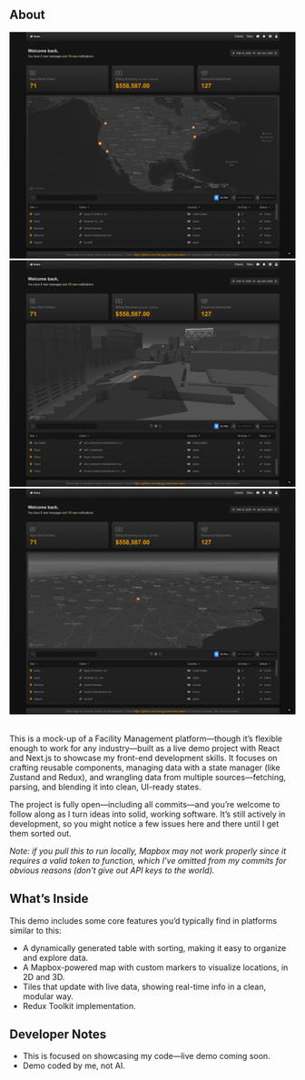 ## About

<div style="text-align: center;">
  <img src="screenshot.png" alt="Screenshot of the demo">
</div>

<div style="text-align: center;">
  <img src="screenshot2.png" alt="Screenshot of the demo">
</div>

<div style="text-align: center;">
  <img src="screenshot3.png" alt="Screenshot of the demo">
</div>
<br />

This is a mock-up of a Facility Management platform—though it’s flexible enough to work for any industry—built as a live demo project with React and Next.js to showcase my front-end development skills. It focuses on crafting reusable components, managing data with a state manager (like Zustand and Redux), and wrangling data from multiple sources—fetching, parsing, and blending it into clean, UI-ready states.

The project is fully open—including all commits—and you’re welcome to follow along as I turn ideas into solid, working software. It’s still actively in development, so you might notice a few issues here and there until I get them sorted out.

*Note: if you pull this to run locally, Mapbox may not work properly since it requires a valid token to function, which I’ve omitted from my commits for obvious reasons (don't give out API keys to the world).*

## What’s Inside

This demo includes some core features you’d typically find in platforms similar to this:

- A dynamically generated table with sorting, making it easy to organize and explore data.
- A Mapbox-powered map with custom markers to visualize locations, in 2D and 3D.
- Tiles that update with live data, showing real-time info in a clean, modular way.
- Redux Toolkit implementation.

## Developer Notes

- This is focused  on showcasing my code—live demo coming soon.
- Demo coded by me, not AI.